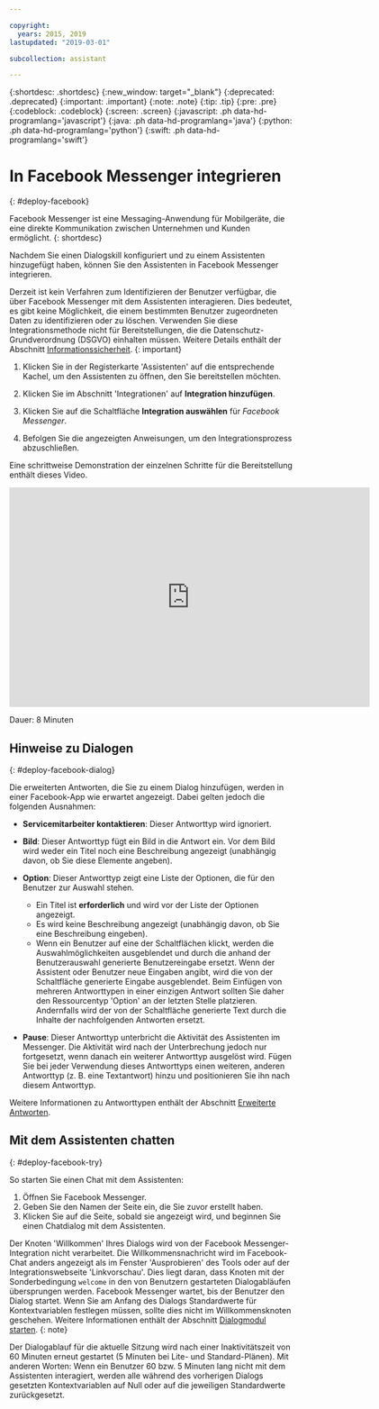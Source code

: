 ```yaml
---

copyright:
  years: 2015, 2019
lastupdated: "2019-03-01"

subcollection: assistant

---
```


{:shortdesc: .shortdesc}
{:new_window: target="_blank"}
{:deprecated: .deprecated}
{:important: .important}
{:note: .note}
{:tip: .tip}
{:pre: .pre}
{:codeblock: .codeblock}
{:screen: .screen}
{:javascript: .ph data-hd-programlang='javascript'}
{:java: .ph data-hd-programlang='java'}
{:python: .ph data-hd-programlang='python'}
{:swift: .ph data-hd-programlang='swift'}

# In Facebook Messenger integrieren
{: #deploy-facebook}

Facebook Messenger ist eine Messaging-Anwendung für Mobilgeräte, die eine direkte Kommunikation zwischen Unternehmen und Kunden ermöglicht.
{: shortdesc}

Nachdem Sie einen Dialogskill konfiguriert und zu einem Assistenten hinzugefügt haben, können Sie den Assistenten in Facebook Messenger integrieren.

Derzeit ist kein Verfahren zum Identifizieren der Benutzer verfügbar, die über Facebook Messenger mit dem Assistenten interagieren. Dies bedeutet, es gibt keine Möglichkeit, die einem bestimmten Benutzer zugeordneten Daten zu identifizieren oder zu löschen. Verwenden Sie diese Integrationsmethode nicht für Bereitstellungen, die die Datenschutz-Grundverordnung (DSGVO) einhalten müssen. Weitere Details enthält der Abschnitt [Informationssicherheit](/docs/services/assistant?topic=assistant-information-security).
{: important}

1.  Klicken Sie in der Registerkarte 'Assistenten' auf die entsprechende Kachel, um den Assistenten zu öffnen, den Sie bereitstellen möchten.

1.  Klicken Sie im Abschnitt 'Integrationen' auf **Integration hinzufügen**.

1.  Klicken Sie auf die Schaltfläche **Integration auswählen** für *Facebook Messenger*.

1.  Befolgen Sie die angezeigten Anweisungen, um den Integrationsprozess abzuschließen. 

Eine schrittweise Demonstration der einzelnen Schritte für die Bereitstellung enthält dieses Video.

<iframe class="embed-responsive-item" id="youtubeplayer" title="Walkthrough of the Facebook deployment steps" type="text/html" width="640" height="390" src="https://www.youtube.com/embed/8o-FFU5sYNM?rel=0" frameborder="0" webkitallowfullscreen mozallowfullscreen allowfullscreen> </iframe>

Dauer: 8 Minuten

## Hinweise zu Dialogen
{: #deploy-facebook-dialog}

Die erweiterten Antworten, die Sie zu einem Dialog hinzufügen, werden in einer Facebook-App wie erwartet angezeigt. Dabei gelten jedoch die folgenden Ausnahmen: 

- **Servicemitarbeiter kontaktieren**: Dieser Antworttyp wird ignoriert.

- **Bild**: Dieser Antworttyp fügt ein Bild in die Antwort ein. Vor dem Bild wird weder ein Titel noch eine Beschreibung angezeigt (unabhängig davon, ob Sie diese Elemente angeben). 

- **Option**: Dieser Antworttyp zeigt eine Liste der Optionen, die für den Benutzer zur Auswahl stehen.

  - Ein Titel ist **erforderlich** und wird vor der Liste der Optionen angezeigt. 
  - Es wird keine Beschreibung angezeigt (unabhängig davon, ob Sie eine Beschreibung eingeben).
  - Wenn ein Benutzer auf eine der Schaltflächen klickt, werden die Auswahlmöglichkeiten ausgeblendet und durch die anhand der Benutzerauswahl generierte Benutzereingabe ersetzt. Wenn der Assistent oder Benutzer neue Eingaben angibt, wird die von der Schaltfläche generierte Eingabe ausgeblendet. Beim Einfügen von mehreren Antworttypen in einer einzigen Antwort sollten Sie daher den Ressourcentyp 'Option' an der letzten Stelle platzieren. Andernfalls wird der von der Schaltfläche generierte Text durch die Inhalte der nachfolgenden Antworten ersetzt. 

- **Pause**: Dieser Antworttyp unterbricht die Aktivität des Assistenten im Messenger. Die Aktivität wird nach der Unterbrechung jedoch nur fortgesetzt, wenn danach ein weiterer Antworttyp ausgelöst wird. Fügen Sie bei jeder Verwendung dieses Antworttyps einen weiteren, anderen Antworttyp (z. B. eine Textantwort) hinzu und positionieren Sie ihn nach diesem Antworttyp. 

Weitere Informationen zu Antworttypen enthält der Abschnitt [Erweiterte Antworten](/docs/services/assistant?topic=assistant-dialog-overview#dialog-overview-multimedia).

## Mit dem Assistenten chatten
{: #deploy-facebook-try}

So starten Sie einen Chat mit dem Assistenten: 

1.  Öffnen Sie Facebook Messenger.
1.  Geben Sie den Namen der Seite ein, die Sie zuvor erstellt haben. 
1.  Klicken Sie auf die Seite, sobald sie angezeigt wird, und beginnen Sie einen Chatdialog mit dem Assistenten.

Der Knoten 'Willkommen' Ihres Dialogs wird von der Facebook Messenger-Integration nicht verarbeitet. Die Willkommensnachricht wird im Facebook-Chat anders angezeigt als im Fenster 'Ausprobieren' des Tools oder auf der Integrationswebseite 'Linkvorschau'. Dies liegt daran, dass Knoten mit der Sonderbedingung `welcome` in den von Benutzern gestarteten Dialogabläufen übersprungen werden. Facebook Messenger wartet, bis der Benutzer den Dialog startet. Wenn Sie am Anfang des Dialogs Standardwerte für Kontextvariablen festlegen müssen, sollte dies nicht im Willkommensknoten geschehen. Weitere Informationen enthält der Abschnitt [Dialogmodul starten](/docs/services/assistant?topic=assistant-dialog-start).
{: note}

Der Dialogablauf für die aktuelle Sitzung wird nach einer Inaktivitätszeit von 60 Minuten erneut gestartet (5 Minuten bei Lite- und Standard-Plänen). Mit anderen Worten: Wenn ein Benutzer 60 bzw. 5 Minuten lang nicht mit dem Assistenten interagiert, werden alle während des vorherigen Dialogs gesetzten Kontextvariablen auf Null oder auf die jeweiligen Standardwerte zurückgesetzt.
